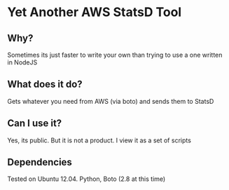 Yet Another AWS StatsD Tool
==========================

Why?
----
Sometimes its just faster to write your own than trying to use a one written in NodeJS

What does it do?
----------------
Gets whatever you need from AWS (via boto) and sends them to StatsD

Can I use it?
-------------
Yes, its public. But it is not a product. I view it as a set of scripts

Dependencies
------------
Tested on Ubuntu 12.04. 
Python, Boto (2.8 at this time)


